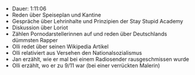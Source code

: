 - Dauer: 1:11:06  
- Reden über Speiseplan und Kantine  
- Gespräche über Lehrinhalte und Prinzipien der Stay Stupid Academy  
- Diskussion über Loriot  
- Zählen Pornodarstellerinnen auf und reden über Deutschlands dümmsten Rapper  
- Olli redet über seinen Wikipedia Artikel  
- Olli relativiert aus Versehen den Nationalsozialismus  
- Jan erzählt, wie er mal bei einem Radiosender rausgeschmissen wurde  
- Olli erzählt, wo er zu 9/11 war (bei einer verrückten Malerin)  
